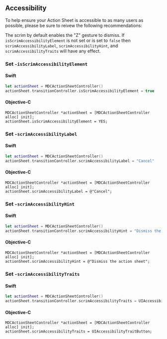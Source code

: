## Accessibility

To help ensure your Action Sheet is accessible to as many users as possible, please be sure to reivew the following
recommendations:

The scrim by default enables the "Z" gesture to dismiss. If `isScrimAccessibilityElement` is not set or is set to
`false` then `scrimAccessibilityLabel`, `scrimAccessibilityHint`, and `scrimAccessibilityTraits` will
have any effect.

<!--</div>-->

### Set `-isScrimAccessibilityElement`

<!--<div class="material-code-render" markdown="1">-->
#### Swift
```swift
let actionSheet = MDCActionSheetController()
actionSheet.transitionController.isScrimAccessibilityElement = true
```

#### Objective-C

```objc
MDCActionSheetController *actionSheet = [MDCActionSheetController alloc] init];
actionSheet.isScrimAccessibilityElement = YES;
```
<!--</div>-->

### Set `-scrimAccessibilityLabel`

<!--<div class="material-code-render" markdown="1">-->
#### Swift
```swift
let actionSheet = MDCActionSheetController()
actionSheet.transitionController.scrimAccessibilityLabel = "Cancel"
```

#### Objective-C

```objc
MDCActionSheetController *actionSheet = [MDCActionSheetController alloc] init];
actionSheet.scrimAccessibilityLabel = @"Cancel";
```
<!--</div>-->

### Set `-scrimAccessibilityHint`

<!--<div class="material-code-render" markdown="1">-->
#### Swift
```swift
let actionSheet = MDCActionSheetController()
actionSheet.transitionController.scrimAccessibilityHint = "Dismiss the action sheet"
```

#### Objective-C

```objc
MDCActionSheetController *actionSheet = [MDCActionSheetController alloc] init];
actionSheet.scrimAccessibilityHint = @"Dismiss the action sheet";
```

### Set `-scrimAccessibilityTraits`

<!--<div class="material-code-render" markdown="1">-->
#### Swift
```swift
let actionSheet = MDCActionSheetController()
actionSheet.transitionController.scrimAccessibilityTraits = UIAccessibilityTraitButton
```

#### Objective-C

```objc
MDCActionSheetController *actionSheet = [MDCActionSheetController alloc] init];
actionSheet.scrimAccessibilityTraits = UIAccessibilityTraitButton;
```
<!--</div>-->


